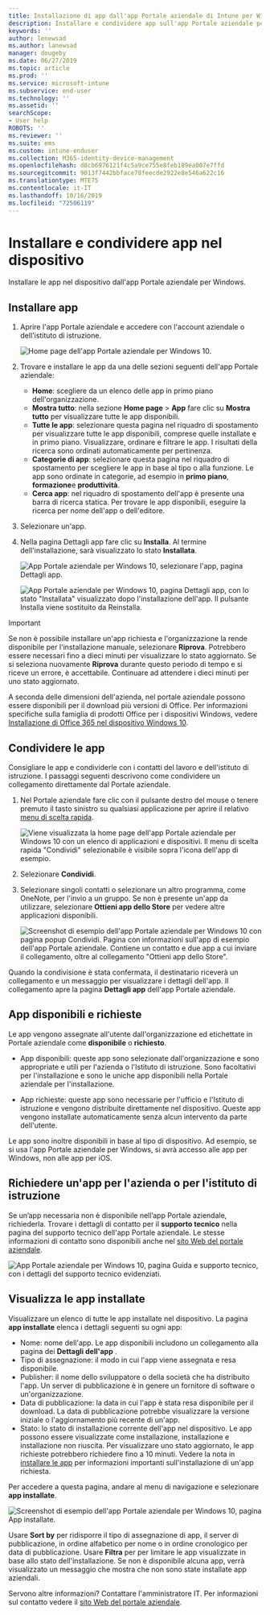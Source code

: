 ```yaml
---
title: Installazione di app dall'app Portale aziendale di Intune per Windows
description: Installare e condividere app sull'app Portale aziendale per Windows
keywords: ''
author: lenewsad
ms.author: lanewsad
manager: dougeby
ms.date: 06/27/2019
ms.topic: article
ms.prod: ''
ms.service: microsoft-intune
ms.subservice: end-user
ms.technology: ''
ms.assetid: ''
searchScope:
- User help
ROBOTS: ''
ms.reviewer: ''
ms.suite: ems
ms.custom: intune-enduser
ms.collection: M365-identity-device-management
ms.openlocfilehash: d8cb6976121f4c5a9ce755e8feb189ea007e7ffd
ms.sourcegitcommit: 9013f7442bbface78feecde2922e8e546a622c16
ms.translationtype: MTE75
ms.contentlocale: it-IT
ms.lasthandoff: 10/16/2019
ms.locfileid: "72506119"
---
```

# <a name="install-and-share-apps-on-your-device"></a>Installare e condividere app nel dispositivo

Installare le app nel dispositivo dall'app Portale aziendale per Windows.

## <a name="install-apps"></a>Installare app

1. Aprire l'app Portale aziendale e accedere con l'account aziendale o dell'istituto di istruzione.  

    ![Home page dell'app Portale aziendale per Windows 10.](./media/RS1_AppDetailsPage_Installed_03.png)
2. Trovare e installare le app da una delle sezioni seguenti dell'app Portale aziendale:  

    * **Home**: scegliere da un elenco delle app in primo piano dell'organizzazione.  
    * **Mostra tutto**: nella sezione **Home page** > **App** fare clic su **Mostra tutto** per visualizzare tutte le app disponibili.  
    * **Tutte le app**: selezionare questa pagina nel riquadro di spostamento per visualizzare tutte le app disponibili, comprese quelle installate e in primo piano. Visualizzare, ordinare e filtrare le app. I risultati della ricerca sono ordinati automaticamente per pertinenza.  
    * **Categorie di app**: selezionare questa pagina nel riquadro di spostamento per scegliere le app in base al tipo o alla funzione. Le app sono ordinate in categorie, ad esempio in **primo piano**, **formazione**e **produttività**.  
    * **Cerca app**: nel riquadro di spostamento dell'app è presente una barra di ricerca statica.  Per trovare le app disponibili, eseguire la ricerca per nome dell'app o dell'editore.  

3. Selezionare un'app.   
4. Nella pagina Dettagli app fare clic su **Installa**. Al termine dell'installazione, sarà visualizzato lo stato **Installata**.  

    ![App Portale aziendale per Windows 10, selezionare l'app, pagina Dettagli app.](./media/RS1_AppDetailsPage_Installed_02.png)  
    
    ![App Portale aziendale per Windows 10, pagina Dettagli app, con lo stato "Installata" visualizzato dopo l'installazione dell'app. Il pulsante Installa viene sostituito da Reinstalla.](./media/RS1_AppDetailsPage_Installed_01.png)    

> [!IMPORTANT]
> Se non è possibile installare un'app richiesta e l'organizzazione la rende disponibile per l'installazione manuale, selezionare **Riprova**. Potrebbero essere necessari fino a dieci minuti per visualizzare lo stato aggiornato. Se si seleziona nuovamente **Riprova** durante questo periodo di tempo e si riceve un errore, è accettabile. Continuare ad attendere i dieci minuti per uno stato aggiornato.   

A seconda delle dimensioni dell'azienda, nel portale aziendale possono essere disponibili per il download più versioni di Office. Per informazioni specifiche sulla famiglia di prodotti Office per i dispositivi Windows, vedere [Installazione di Office 365 nel dispositivo Windows 10](./install-office-windows.md).

## <a name="share-apps"></a>Condividere le app  
Consigliare le app e condividerle con i contatti del lavoro e dell'istituto di istruzione. I passaggi seguenti descrivono come condividere un collegamento direttamente dal Portale aziendale.

1. Nel Portale aziendale fare clic con il pulsante destro del mouse o tenere premuto il tasto sinistro su qualsiasi applicazione per aprire il relativo [menu di scelta rapida](https://docs.microsoft.com//windows/uwp/design/controls-and-patterns/menus).  

    ![Viene visualizzata la home page dell'app Portale aziendale per Windows 10 con un elenco di applicazioni e dispositivi. Il menu di scelta rapida "Condividi" selezionabile è visibile sopra l'icona dell'app di esempio. ](./media/1808_ShareContext_CP_Windows.png)  

2. Selezionare **Condividi**.
3. Selezionare singoli contatti o selezionare un altro programma, come OneNote, per l'invio a un gruppo. Se non è presente un'app da utilizzare, selezionare **Ottieni app dello Store** per vedere altre applicazioni disponibili.  

    ![Screenshot di esempio dell'app Portale aziendale per Windows 10 con pagina popup Condividi. Pagina con informazioni sull'app di esempio dell'app Portale aziendale. Contiene un contatto e due app a cui inviare il collegamento, oltre al collegamento "Ottieni app dello Store". ](./media/1808_ShareApps_CP_Windows.png) 

Quando la condivisione è stata confermata, il destinatario riceverà un collegamento e un messaggio per visualizzare i dettagli dell'app. Il collegamento apre la pagina **Dettagli app** dell'app Portale aziendale. 

## <a name="available-and-required-apps"></a>App disponibili e richieste
Le app vengono assegnate all'utente dall'organizzazione ed etichettate in Portale aziendale come **disponibile** o **richiesto**. 

* App disponibili: queste app sono selezionate dall'organizzazione e sono appropriate e utili per l'azienda o l'Istituto di istruzione. Sono facoltativi per l'installazione e sono le uniche app disponibili nella Portale aziendale per l'installazione. 

* App richieste: queste app sono necessarie per l'ufficio e l'Istituto di istruzione e vengono distribuite direttamente nel dispositivo. Queste app vengono installate automaticamente senza alcun intervento da parte dell'utente. 

Le app sono inoltre disponibili in base al tipo di dispositivo. Ad esempio, se si usa l'app Portale aziendale per Windows, si avrà accesso alle app per Windows, non alle app per iOS.

## <a name="request-an-app-for-work-or-school"></a>Richiedere un'app per l'azienda o per l'istituto di istruzione  
Se un’app necessaria non è disponibile nell’app Portale aziendale, richiederla. Trovare i dettagli di contatto per il **supporto tecnico** nella pagina del supporto tecnico dell'app Portale aziendale. Le stesse informazioni di contatto sono disponibili anche nel [sito Web del portale aziendale](https://go.microsoft.com/fwlink/?linkid=2010980).    

  ![App Portale aziendale per Windows 10, pagina Guida e supporto tecnico, con i dettagli del supporto tecnico evidenziati. ](./media/1812_UCP_Help_Support_helpdesk.png)  

## <a name="view-installed-apps"></a>Visualizza le app installate  
Visualizzare un elenco di tutte le app installate nel dispositivo. La pagina **app installate** elenca i dettagli seguenti su ogni app:

* Nome: nome dell'app. Le app disponibili includono un collegamento alla pagina dei **Dettagli dell'app** .
* Tipo di assegnazione: il modo in cui l'app viene assegnata e resa disponibile. 
* Publisher: il nome dello sviluppatore o della società che ha distribuito l'app. Un server di pubblicazione è in genere un fornitore di software o un'organizzazione.  
* Data di pubblicazione: la data in cui l'app è stata resa disponibile per il download. La data di pubblicazione potrebbe visualizzare la versione iniziale o l'aggiornamento più recente di un'app.
* Stato: lo stato di installazione corrente dell'app nel dispositivo. Le app possono essere visualizzate come installazione, installazione e installazione non riuscita. Per visualizzare uno stato aggiornato, le app richieste potrebbero richiedere fino a 10 minuti. Vedere la nota in [installare le app](#install-apps) per informazioni importanti sull'installazione di un'app richiesta. 

Per accedere a questa pagina, andare al menu di navigazione e selezionare **app installate**. 

  ![Screenshot di esempio dell'app Portale aziendale per Windows 10, pagina App installate. ](./media/installed-apps-cp-1906.png)  


Usare **Sort by** per ridisporre il tipo di assegnazione di app, il server di pubblicazione, in ordine alfabetico per nome o in ordine cronologico per data di pubblicazione. Usare **Filtra** per per limitare le app visualizzate in base allo stato dell'installazione.  Se non è disponibile alcuna app, verrà visualizzato un messaggio che mostra che non sono state installate app aziendali.  

Servono altre informazioni? Contattare l'amministratore IT. Per informazioni sul contatto vedere il [sito Web del portale aziendale](https://go.microsoft.com/fwlink/?linkid=2010980).  
